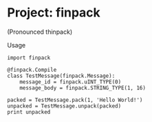 # Project: finpack

(Pronounced thinpack)

Usage

    import finpack

    @finpack.Compile
    class TestMessage(finpack.Message):
        message_id = finpack.uINT_TYPE(0)
        message_body = finpack.STRING_TYPE(1, 16)

    packed = TestMessage.pack(1, 'Hello World!')
    unpacked = TestMessage.unpack(packed)
    print unpacked
